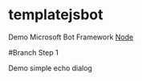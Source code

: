 # templatejsbot
Demo Microsoft Bot Framework [Node](https://docs.botframework.com/en-us/node/builder/overview/#navtitle)

#Branch Step 1

Demo simple echo dialog